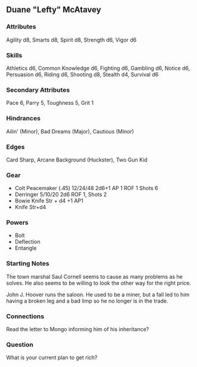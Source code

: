 ## Duane "Lefty" McAtavey

### Attributes
Agility d8, Smarts d8, Spirit d8, Strength d6, Vigor d6

### Skills
Athletics d6, Common Knowledge d6, Fighting d6, Gambling d6, Notice d6, Persuasion d6, Riding d6, Shooting d8, Stealth d4, Survival d6

### Secondary Attributes
Pace 6, Parry 5, Toughness 5, Grit 1

### Hindrances
Ailin' (Minor), Bad Dreams (Major), Cautious (Minor)

### Edges
Card Sharp, Arcane Background (Huckster), Two Gun Kid

### Gear
* Colt Peacemaker (.45) 12/24/48 2d6+1 AP 1 ROF 1 Shots 6
* Derringer 5/10/20 2d6 ROF 1, Shots 2
* Bowie Knife Str + d4 +1 AP1
* Knife Str+d4

### Powers

* Bolt
* Deflection
* Entangle

### Starting Notes

The town marshal Saul Cornell seems to cause as many problems as he solves. He also seems to be willing to look the other way for the right price.

John J. Hoover runs the saloon. He used to be a miner, but a fall led to him having a broken leg and a bad limp so he no longer is in the trade.

### Connections

Read the letter to Mongo informing him of his inheritance?

### Question

What is your current plan to get rich?